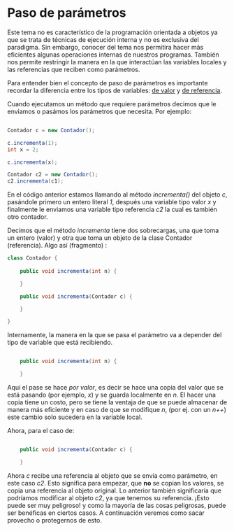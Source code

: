 # Paso de parámetros

Este tema no es característico de la  programación
orientada a objetos ya que se trata de técnicas de ejecución 
interna y no es exclusiva del paradigma. Sin embargo, conocer
del tema nos permitira hacer más eficientes algunas operaciones 
internas de nuestros programas. También nos permite restringir
la manera en la que interactúan las variables locales 
y las referencias que reciben como parámetros. 


Para entender bien el concepto de paso de parámetros
es importante recordar la diferencia entre los tipos de
variables: [de valor](https://docs.microsoft.com/es-mx/dotnet/csharp/language-reference/keywords/value-types) y [de referencia](https://docs.microsoft.com/es-mx/dotnet/csharp/language-reference/keywords/reference-types).


Cuando ejecutamos un método que requiere parámetros
decimos que le enviamos o pasámos los parámetros que necesita.
Por ejemplo:

```csharp

Contador c = new Contador();

c.incrementa(1);
int x = 2;

c.incrementa(x);

Contador c2 = new Contador();
c2.incrementa(c1);

```

En el código anterior estamos llamando al método *incrementa()* del
objeto *c*, pasándole primero un entero literal *1*, después una
variable tipo valor *x* y finalmente le enviamos una variable
tipo referencia *c2* la cual es también otro contador. 

Decimos que el método *incrementa* tiene dos sobrecargas, una que
toma un entero (valor) y otra que toma un objeto de la clase
Contador (referencia).  Algo así (fragmento) :


```csharp
class Contador {
	
	public void incrementa(int n) { 

	}

	public void incrementa(Contador c) { 

	}

}

```


Internamente, la manera en la que se pasa el parámetro va a depender 
del tipo de variable que está recibiendo. 

```csharp

	public void incrementa(int n) { 

	}
```

Aquí el pase se hace *por valor*, es decir
se hace una copia del valor que se está pasando (por ejemplo, *x*) y 
se guarda localmente en *n*. El hacer una copia tiene un costo, 
pero se tiene la ventaja de que se puede almacenar de manera más eficiente
y en caso de que se modifique *n*, (por ej. con un *n++*) este cambio
solo sucedera en la variable local.

Ahora, para el caso de:

```csharp

	public void incrementa(Contador c) { 

	}
```

Ahora *c* recibe una referencia al objeto que se envía como 
parámetro, en este caso *c2*. Esto significa para empezar, que **no** se
copian los valores, se copia una referencia al objeto original. Lo
anterior también significaría que podríamos modificar al objeto *c2*, ya que
tenemos su referencia. ¡Esto puede ser muy peligroso! y como la mayoría 
de las cosas peligrosas, puede ser benéficas en ciertos casos. A continuación
veremos como sacar provecho o protegernos de esto.







